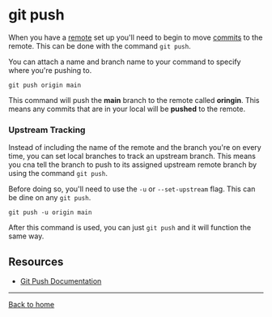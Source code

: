 # git push

When you have a [remote](./REMOTE.md) set up you'll need to begin
to move [commits](./COMMITS.md) to the remote.
This can be done with the command `git push`.

You can attach a name and branch name to your command to specify
where you're pushing to.

```
git push origin main
```

This command will push the **main** branch to the remote called
**oringin**. This means any commits that are in your local will
be **pushed** to the remote.

### Upstream Tracking

Instead of including the name of the remote and the branch you're
on every time, you can set local branches to track an upstream
branch.
This means you cna tell the branch to push to its assigned
upstream remote branch by using the command `git push`.

Before doing so, you'll need to use the `-u` or `--set-upstream`
flag. This can be dine on any `git push`.

```
git push -u origin main
```

After this command is used, you can just `git push` and it will
function the same way.

## Resources

- [Git Push Documentation](https://git-scm.com/docs/git-push)

---

[Back to home](../README.md)